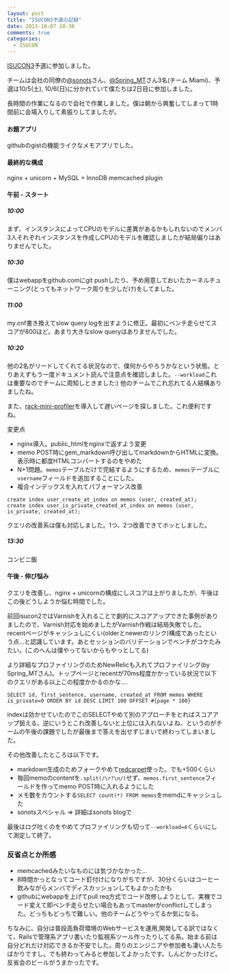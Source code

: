 ```yaml
---
layout: post
title: "ISUCON3予選の記録"
date: 2013-10-07 10:38
comments: true
categories: 
  - ISUCON
---
```


[ISUCON3](http://isucon.net/archives/29328289.html)予選に参加しました。


チームは会社の同僚の[@sonots](https://twitter.com/sonots)さん、[@Spring_MT](https://twitter.com/Spring_MT)さん3名(チーム Miami)、予選は10/5(土), 10/6(日)に分かれていて僕たちは2日目に参加しました。

<!--more-->

長時間の作業になるので会社で作業しました。僕は朝から興奮してしまって1時間前に会場入りして素振りしてましたが。


#### お題アプリ

githubのgistの機能ライクなメモアプリでした。

#### 最終的な構成

nginx + unicorn + MySQL + InnoDB memcached plugin

#### 午前 - スタート

##### 10:00
まず、インスタンスによってCPUのモデルに差異があるかもしれないのでメンバ3人それぞれインスタンスを作成しCPUのモデルを確認しましたが結局偏りはありませんでした。

##### 10:30
僕はwebappをgithub.comにgit pushしたり、予め用意しておいたカーネルチューニング(とってもネットワーク周りを少しだけ)をしてました。

##### 11:00
my.cnf書き換えてslow query logを出すように修正。最初にベンチ走らせてスコアが800ほど。あまり大きなslow queryはありませんでした。

##### 10:20
他の2名がリードしてくれてる状況なので、僕何からやろうかなという状態。とりあえずもう一度ドキュメント読んで注意点を確認しました。`--workload`これは重要なのでチームに周知しときました:) 他のチームでこれ忘れてる人結構ありましたね。

また、[rack-mini-profiler](http://miniprofiler.com/)を導入して遅いページを探しました。これ便利ですね。

変更点

* nginx導入。public_htmlをnginxで返すよう変更
* memo POST時にgem_markdown呼び出してmarkdownからHTMLに変換。表示時に都度HTMLコンバートするのをやめた
* N+1問題。`memos`テーブルだけで完結するようにするため、`memos`テーブルに`username`フィールドを追加することにした。
* 複合インデックスを入れてパフォーマンス改善

```
create index user_create_at_index on memos (user, created_at);
create index user_is_private_created_at_index on memos (user, is_private, created_at);
```

クエリの改善系は僕も対応しました。1つ、2つ改善できてホッとしました。

##### 13:30
コンビニ飯

#### 午後 - 伸び悩み

クエリを改善し、nginx + unicornの構成にしスコアは上がりましたが、午後はこの後どうしようか悩む時間でした。

前回isucon2ではVarnishを入れることで劇的にスコアアップできた事例がありましたので、Varnish対応を始めましたがVarnish作戦は結局失敗でした。recentページがキャッシュしにくい(olderとnewerのリンク)構成であったという点...と認識しています。あとセッションのバリデーションでベンチがコケたみたい。(このへんは僕やってないからもやっとしてる)

より詳細なプロファイリングのためNewRelicも入れてプロファイリング(by Spring_MTさん)。トップページとrecentが70ms程度かかっている状況で以下のクエリがある以上この程度かかるのかな....

```
SELECT id, first_sentence, username, created_at FROM memos WHERE is_private=0 ORDER BY id DESC LIMIT 100 OFFSET #{page * 100}
```

indexは効かせていたのでこのSELECTやめて別のアプローチをとればスコアアップ狙える、逆にいうとこれ改善しないと上位には入れないよね、というのがチームの午後の課題でしたが最後まで答えを出せずじまいで終わってしまいました。

その他改善したところは以下です。

* markdown生成のためフォークやめて[redcarpet](https://github.com/vmg/redcarpet)使った。でも+500くらい
* 毎回memoのcontentを`.split(/\r?\n/)`せず、`memos.first_sentence`フィールドを作ってmemo POST時に入れるようにした
* メモ数をカウントする`SELECT count(*) FROM memos`をmemdにキャッシュした
* sonotsスペシャル => 詳細はsonots blogで


最後はログ吐くのをやめてプロファイリングも切って`--workload=4`くらいにして測定して終了。

### 反省点とか所感

* memcachedみたいなものには気づかなかった...
* 8時間かっとなってコード釘付けになりがちですが、30分くらいはコーヒー飲みながらメンバでディスカッションしてもよかったかも
* githubにwebappを上げてpull req方式でコード改修しようとして、実機でコード変えて即ベンチ走らせたい場合もあってmasterがconflictしてしまった。どっちもどっちで難しい。他のチームどうやってるか気になる。

ちなみに、自分は普段高負荷環境のWebサービスを運用,開発してる訳ではなくて、Railsで管理系アプリ書いたり監視系ツール作ったりしてる系。始まる前は自分どれだけ対応できるか不安でした。周りのエンジニアや参加者も凄い人たちばかりですし。でも終わってみると参加してよかったです。しんどかったけど。反省会のビールがうまかったです。
